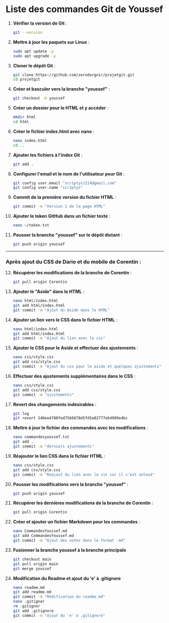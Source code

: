 # Liste des commandes Git de Youssef

1. **Vérifier la version de Git** :
   ```bash
   git --version
   ```

2. **Mettre à jour les paquets sur Linux** :
   ```bash
   sudo apt update -y
   sudo apt upgrade -y
   ```

3. **Cloner le dépôt Git** :
   ```bash
   git clone https://github.com/zerodargnir/projetgit.git
   cd projetgit
   ```

4. **Créer et basculer vers la branche "youssef"** :
   ```bash
   git checkout -b youssef
   ```

5. **Créer un dossier pour le HTML et y accéder** :
   ```bash
   mkdir html
   cd html
   ```

6. **Créer le fichier index.html avec nano** :
   ```bash
   nano index.html
   cd ..
   ```

7. **Ajouter les fichiers à l'index Git** :
   ```bash
   git add .
   ```

8. **Configurer l'email et le nom de l'utilisateur pour Git** :
   ```bash
   git config user.email "scriptys1214@gmail.com"
   git config user.name "scr1ptys"
   ```

9. **Commit de la première version du fichier HTML** :
   ```bash
   git commit -m "Version 1 de la page HTML"
   ```

10. **Ajouter le token GitHub dans un fichier texte** :
    ```bash
    nano ~/token.txt
    ```

11. **Pousser la branche "youssef" sur le dépôt distant** :
    ```bash
    git push origin youssef
    ```

---

### Après ajout du CSS de Dario et du mobile de Corentin :

12. **Récupérer les modifications de la branche de Corentin** :
    ```bash
    git pull origin Corentin
    ```

13. **Ajouter le "Aside" dans le HTML** :
    ```bash
    nano html/index.html
    git add html/index.html
    git commit -m "Ajout du Aside dans le HTML"
    ```

14. **Ajouter un lien vers le CSS dans le fichier HTML** :
    ```bash
    nano html/index.html
    git add html/index.html
    git commit -m "Ajout du lien avec le css"
    ```

15. **Ajouter le CSS pour le Aside et effectuer des ajustements** :
    ```bash
    nano css/style.css
    git add css/style.css
    git commit -m "Ajout du css pour le aside et quelques ajustements"
    ```

16. **Effectuer des ajustements supplémentaires dans le CSS** :
    ```bash
    nano css/style.css
    git add css/style.css
    git commit -m "ajustements"
    ```

17. **Revert des changements indésirables** :
    ```bash
    git log
    git revert 140ee4780fed7566878d5fd5a82777eb4989e4bc
    ```

18. **Mettre à jour le fichier des commandes avec les modifications** :
    ```bash
    nano commandesyoussef.txt
    git add .
    git commit -m "derniers ajustements"
    ```

19. **Réajouter le lien CSS dans le fichier HTML** :
    ```bash
    nano css/style.css
    git add css/style.css
    git commit -m "Reajout du lien avec le css car il s'est enlevé"
    ```

20. **Pousser les modifications vers la branche "youssef"** :
    ```bash
    git push origin youssef
    ```

21. **Récupérer les dernières modifications de la branche de Corentin** :
    ```bash
    git pull origin Corentin
    ```

22. **Créer et ajouter un fichier Markdown pour les commandes** :
    ```bash
    nano CommandesYoussef.md
    git add CommandesYoussef.md
    git commit -m "Ajout des notes dans le format .md"
    ```

23. **Fusionner la branche youssef à la branche principale**

    ```bash
    git checkout main
    git pull origin main
    git merge youssef
    ```
24. **Modification du Readme et ajout du 'e' à .gitignore**

    ```bash
    nano readme.md
    git add readme.md
    git commit -m "Modification du readme.md"
    nano .gitignor
    rm .gitignor
    git add .gitignore
    git commit -m "Ajout du 'e' à .gitignore"
    ```
